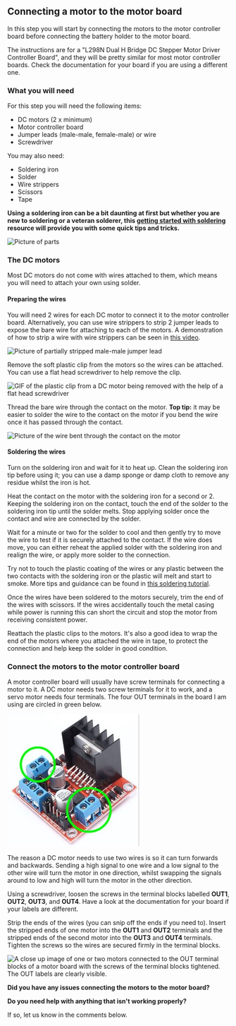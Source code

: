 [comment]: # (
Is this step open? Y/N
If so, short description of this step:
Related links:
Related files: PDF of components
)

## Connecting a motor to the motor board


[comment]: # (Need to create PDF of components for related file)


In this step you will start by connecting the motors to the motor controller board before connecting the battery holder to the motor board.

The instructions are for a "L298N Dual H Bridge DC Stepper Motor Driver Controller Board", and they will be pretty similar for most motor controller boards. Check the documentation for your board if you are using a different one.

### What you will need

For this step you will need the following items:

+ DC motors (2 x minimum)
+ Motor controller board
+ Jumper leads (male-male, female-male) or wire
+ Screwdriver

You may also need:

+ Soldering iron
+ Solder
+ Wire strippers
+ Scissors
+ Tape

**Using a soldering iron can be a bit daunting at first but whether you are new to soldering or a veteran solderer, this [getting started with soldering](https://projects.raspberrypi.org/en/projects/getting-started-with-soldering) resource will provide you with some quick tips and tricks.**



![Picture of parts](images/)

### The DC motors

Most DC motors do not come with wires attached to them, which means you will need to attach your own using solder.

#### Preparing the wires

You will need 2 wires for each DC motor to connect it to the motor controller board. Alternatively, you can use wire strippers to strip 2 jumper leads to expose the bare wire for attaching to each of the motors. A demonstration of how to strip a wire with wire strippers can be seen in [this video](https://www.youtube.com/watch?v=TZFTKbT4XFs).

![Picture of partially stripped male-male jumper lead](images/)

Remove the soft plastic clip from the motors so the wires can be attached. You can use a flat head screwdriver to help remove the clip.

![GIF of the plastic clip from a DC motor being removed with the help of a flat head screwdriver](images/)

Thread the bare wire through the contact on the motor. **Top tip:** it may be easier to solder the wire to the contact on the motor if you bend the wire once it has passed through the contact.

![Picture of the wire bent through the contact on the motor](images/)

#### Soldering the wires

Turn on the soldering iron and wait for it to heat up. Clean the soldering iron tip before using it; you can use a damp sponge or damp cloth to remove any residue whilst the iron is hot.

Heat the contact on the motor with the soldering iron for a second or 2. Keeping the soldering iron on the contact, touch the end of the solder to the soldering iron tip until the solder melts. Stop applying solder once the contact and wire are connected by the solder.

Wait for a minute or two for the solder to cool and then gently try to move the wire to test if it is securely attached to the contact. If the wire does move, you can either reheat the applied solder with the soldering iron and realign the wire, or apply more solder to the connection.

Try not to touch the plastic coating of the wires or any plastic between the two contacts with the soldering iron or the plastic will melt and start to smoke. More tips and guidance can be found in [this soldering tutorial](https://projects.raspberrypi.org/en/projects/getting-started-with-soldering).

Once the wires have been soldered to the motors securely, trim the end of the wires with scissors. If the wires accidentally touch the metal casing while power is running this can short the circuit and stop the motor from receiving consistent power.

Reattach the plastic clips to the motors. It's also a good idea to wrap the end of the motors where you attached the wire in tape, to protect the connection and help keep the solder in good condition.

### Connect the motors to the motor controller board

A motor controller board will usually have screw terminals for connecting a motor to it. A DC motor needs two screw terminals for it to work, and a servo motor needs four terminals. The four OUT terminals in the board I am using are circled in green below.

![A motor controller board with four out screw terminals for connecting to an electric motor. The four OUT terminals are circled.](images/1_6-motor-controller-board.jpg)

The reason a DC motor needs to use two wires is so it can turn forwards and backwards. Sending a high signal to one wire and a low signal to the other wire will turn the motor in one direction, whilst swapping the signals around to low and high will turn the motor in the other direction.

Using a screwdriver, loosen the screws in the terminal blocks labelled **OUT1**, **OUT2**, **OUT3**, and **OUT4**. Have a look at the documentation for your board if your labels are different.

Strip the ends of the wires (you can snip off the ends if you need to). Insert the stripped ends of one motor into the **OUT1** and **OUT2** terminals and the stripped ends of the second motor into the **OUT3** and **OUT4** terminals. Tighten the screws so the wires are secured firmly in the terminal blocks.

![A close up image of one or two motors connected to the OUT terminal blocks of a motor board with the screws of the terminal blocks tightened. The OUT labels are clearly visible.](images/)

**Did you have any issues connecting the motors to the motor board?**

**Do you need help with anything that isn't working properly?**

If so, let us know in the comments below.

